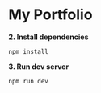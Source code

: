 # **My Portfolio**


**2. Install dependencies**
```
npm install
```

**3. Run dev server**
```
npm run dev
```
